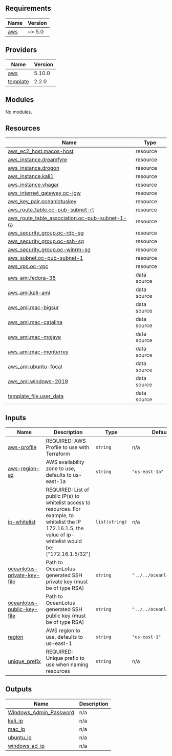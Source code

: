 <!-- BEGIN_TF_DOCS -->
## Requirements

| Name | Version |
|------|---------|
| <a name="requirement_aws"></a> [aws](#requirement\_aws) | ~> 5.0 |

## Providers

| Name | Version |
|------|---------|
| <a name="provider_aws"></a> [aws](#provider\_aws) | 5.10.0 |
| <a name="provider_template"></a> [template](#provider\_template) | 2.2.0 |

## Modules

No modules.

## Resources

| Name | Type |
|------|------|
| [aws_ec2_host.macos-host](https://registry.terraform.io/providers/hashicorp/aws/latest/docs/resources/ec2_host) | resource |
| [aws_instance.dreamfyre](https://registry.terraform.io/providers/hashicorp/aws/latest/docs/resources/instance) | resource |
| [aws_instance.drogon](https://registry.terraform.io/providers/hashicorp/aws/latest/docs/resources/instance) | resource |
| [aws_instance.kali1](https://registry.terraform.io/providers/hashicorp/aws/latest/docs/resources/instance) | resource |
| [aws_instance.vhagar](https://registry.terraform.io/providers/hashicorp/aws/latest/docs/resources/instance) | resource |
| [aws_internet_gateway.oc-igw](https://registry.terraform.io/providers/hashicorp/aws/latest/docs/resources/internet_gateway) | resource |
| [aws_key_pair.oceanlotuskey](https://registry.terraform.io/providers/hashicorp/aws/latest/docs/resources/key_pair) | resource |
| [aws_route_table.oc-pub-subnet-rt](https://registry.terraform.io/providers/hashicorp/aws/latest/docs/resources/route_table) | resource |
| [aws_route_table_association.oc-pub-subnet-1-ra](https://registry.terraform.io/providers/hashicorp/aws/latest/docs/resources/route_table_association) | resource |
| [aws_security_group.oc-rdp-sg](https://registry.terraform.io/providers/hashicorp/aws/latest/docs/resources/security_group) | resource |
| [aws_security_group.oc-ssh-sg](https://registry.terraform.io/providers/hashicorp/aws/latest/docs/resources/security_group) | resource |
| [aws_security_group.oc-winrm-sg](https://registry.terraform.io/providers/hashicorp/aws/latest/docs/resources/security_group) | resource |
| [aws_subnet.oc-pub-subnet-1](https://registry.terraform.io/providers/hashicorp/aws/latest/docs/resources/subnet) | resource |
| [aws_vpc.oc-vpc](https://registry.terraform.io/providers/hashicorp/aws/latest/docs/resources/vpc) | resource |
| [aws_ami.fedora-38](https://registry.terraform.io/providers/hashicorp/aws/latest/docs/data-sources/ami) | data source |
| [aws_ami.kali-ami](https://registry.terraform.io/providers/hashicorp/aws/latest/docs/data-sources/ami) | data source |
| [aws_ami.mac-bigsur](https://registry.terraform.io/providers/hashicorp/aws/latest/docs/data-sources/ami) | data source |
| [aws_ami.mac-catalina](https://registry.terraform.io/providers/hashicorp/aws/latest/docs/data-sources/ami) | data source |
| [aws_ami.mac-mojave](https://registry.terraform.io/providers/hashicorp/aws/latest/docs/data-sources/ami) | data source |
| [aws_ami.mac-monterrey](https://registry.terraform.io/providers/hashicorp/aws/latest/docs/data-sources/ami) | data source |
| [aws_ami.ubuntu-focal](https://registry.terraform.io/providers/hashicorp/aws/latest/docs/data-sources/ami) | data source |
| [aws_ami.windows-2019](https://registry.terraform.io/providers/hashicorp/aws/latest/docs/data-sources/ami) | data source |
| [template_file.user_data](https://registry.terraform.io/providers/hashicorp/template/latest/docs/data-sources/file) | data source |

## Inputs

| Name | Description | Type | Default | Required |
|------|-------------|------|---------|:--------:|
| <a name="input_aws-profile"></a> [aws-profile](#input\_aws-profile) | REQUIRED: AWS Profile to use with Terraform | `string` | n/a | yes |
| <a name="input_aws-region-az"></a> [aws-region-az](#input\_aws-region-az) | AWS availability zone to use, defaults to us-east-1a | `string` | `"us-east-1a"` | no |
| <a name="input_ip-whitelist"></a> [ip-whitelist](#input\_ip-whitelist) | REQUIRED: List of public IP(s) to whitelist access to resources. For example, to whitelist the IP 172.16.1.5, the value of ip-whitelist would be: ["172.16.1.5/32"] | `list(string)` | n/a | yes |
| <a name="input_oceanlotus-private-key-file"></a> [oceanlotus-private-key-file](#input\_oceanlotus-private-key-file) | Path to OceanLotus generated SSH private key (must be of type RSA) | `string` | `"../../oceanlotus"` | no |
| <a name="input_oceanlotus-public-key-file"></a> [oceanlotus-public-key-file](#input\_oceanlotus-public-key-file) | Path to OceanLotus generated SSH public key (must be of type RSA) | `string` | `"../../oceanlotus.pub"` | no |
| <a name="input_region"></a> [region](#input\_region) | AWS region to use, defaults to us-east-1 | `string` | `"us-east-1"` | no |
| <a name="input_unique_prefix"></a> [unique\_prefix](#input\_unique\_prefix) | REQUIRED: Unique prefix to use when naming resources | `string` | n/a | yes |

## Outputs

| Name | Description |
|------|-------------|
| <a name="output_Windows_Admin_Password"></a> [Windows\_Admin\_Password](#output\_Windows\_Admin\_Password) | n/a |
| <a name="output_kali_ip"></a> [kali\_ip](#output\_kali\_ip) | n/a |
| <a name="output_mac_ip"></a> [mac\_ip](#output\_mac\_ip) | n/a |
| <a name="output_ubuntu_ip"></a> [ubuntu\_ip](#output\_ubuntu\_ip) | n/a |
| <a name="output_windows_ad_ip"></a> [windows\_ad\_ip](#output\_windows\_ad\_ip) | n/a |
<!-- END_TF_DOCS -->
